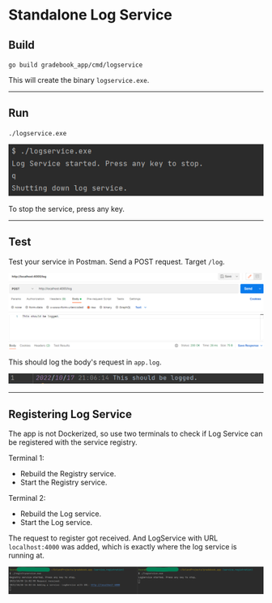 # Standalone Log Service

## Build
`go build gradebook_app/cmd/logservice`

This will create the binary `logservice.exe`.

---

## Run 
`./logservice.exe`

![logservice](../../img/cmd_logservice.png "Run logservice")

To stop the service, press any key.

---
## Test

Test your service in Postman. Send a POST request. Target `/log`. 

![postman](../../img/postman_logservice.png "Send request")

This should log the body's request in `app.log`.

![logs](../../img/app_log.png "Log")

---

## Registering Log Service

The app is not Dockerized, so use two terminals to check if Log Service can be registered with the service registry.

Terminal 1:
* Rebuild the Registry service.
* Start the Registry service.

Terminal 2:
* Rebuild the Log service.
* Start the Log service.

The request to register got received. And LogService with URL `localhost:4000` was added, which is exactly where the log service is running at. 

![register_logservice](../../img/register_logservice.png "Register LogService")


